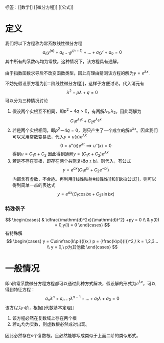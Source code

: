 标签：[[数学]] [[微分方程]] [[公式]]

# 定义

我们将以下方程称为常系数线性微分方程
$$
a_n y^{(n)} + a_{n-1}y^{(n-1)} + \dots + a_1y' + a_0 = 0
$$
其中所有的系数$a_k$均为常数。这种情况下，该方程具有通解。

由于指数函数求导后不改变函数类型，因此有理由猜测该方程的解为$y = e^{\lambda x}$.

不妨先假设原方程为[[二阶线性微分方程]]，这样子方便讨论。代入消元有
$$
\lambda^2 + p\lambda + q = 0
$$
可以分为三种情况讨论

1. 假设两个实根互不相同，即$p^2-4q>0$，有两解$\lambda_1,\lambda_2$。因此两解为
$$
C_1 e^{\lambda_1 x} + C_2 e^{\lambda_2 x}
$$
2. 若是两个实根相同，即$p^2－4q = 0$，则只产生了一个成立的解$e^{\lambda x}$。因此我们可以采用常数变易法，代入$y = u(x)e^{\lambda x}$
$$
0 = u''(x) e^{\lambda t} \implies u''(x) = 0
$$
	得到$u = C_1x + C_2$
	因此得到通解$y = (C_1x + C_2)e^{\lambda x}$
3. 若是不存在实根，即存在两个共轭复根$a \pm bi$。则代入，有公式 
$$
y = e^{ax} (C_1 e^{bi} + C_2 e^{-bi})
$$
	内部含有虚数，不合适。再利用[[线性映射#线性性]]和[[欧拉公式]]，则可以得到简单一点的表达式	
$$
y = e^{ax} (C_1 \cos bx + C_2 \sin bx)
$$

### 特殊例子

$$
\begin{cases}
 & \dfrac{\mathrm{d}^2x}{\mathrm{d}t^2} +py = 0 \\
 & y(0) = 0,y(l) = 0
\end{cases}
$$
有特殊解
$$
\begin{cases}
y = C\sin\frac{k\pi}{l}x,\ p = (\frac{k\pi}{l})^2,\ k = 1,2,3... \\
y = 0,\ p为其他数
\end{cases}
$$

# 一般情况

即n阶常系数微分方程方程都可以通过此种方式解决，假设解的形式为$e^{\lambda x}$，可以得到特征方程：
$$
a_n \lambda^n + a_{n-1} \lambda^{n-1} + \dots + a_1\lambda + a_0 = 0
$$
该方程为n阶，根据[[代数基本定理]]
1. 该方程必然在复数域上存在两个根
2. 若$a_k$均为实数，则虚数根必然成对出现。

因此必然存在$n$个复数根。且必然能够写成类似于上面二阶的类似形式。